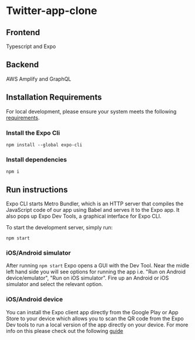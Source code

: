   # Twitter-app-clone
  ## Frontend
  Typescript and Expo 
  ## Backend
  AWS Amplify and GraphQL

  ## Installation Requirements

  For local development, please ensure your system meets the following [requirements](https://docs.expo.io/get-started/installation/#requirements).


  ### Install the Expo Cli

  ```
  npm install --global expo-cli
  ```

  ### Install dependencies

  ```
  npm i
  ```

  ## Run instructions

  Expo CLI starts Metro Bundler, which is an HTTP server that compiles the JavaScript code of our app using Babel and serves it to the Expo app. It also pops up Expo Dev Tools, a graphical interface for Expo CLI.

  To start the development server, simply run:

  ```
  npm start
  ```

  ### iOS/Android simulator

  After running `npm start` Expo opens a GUI with the Dev Tool. Near the midle left hand side you will see options for running the app i.e. "Run on Android device/emulator", "Run on iOS simulator". Fire up an Android or iOS simulator and select the relevant option.

  ### iOS/Android device

  You can install the Expo client app directly from the Google Play or App Store to your device which allows you to scan the QR code from the Expo Dev tools to run a local version of the app directly on your device. For more info on this please check out the following [guide](https://docs.expo.io/get-started/create-a-new-app/#opening-the-app-on-your-phonetablet)
